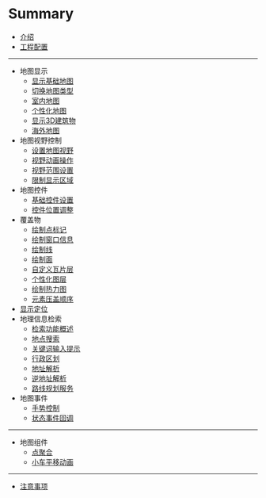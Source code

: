 # Summary

- [介绍](./README.md)
- [工程配置](./config.md)

-----

- 地图显示
  - [显示基础地图](./basic/show-a-map.md)
  - [切换地图类型](./basic/change-map-type.md)
  - [室内地图](./basic/indoor-map.md)
  - [个性化地图](./basic/style-map.md)
  - [显示3D建筑物](./basic/show-3d-building.md)
  - [海外地图](./basic/oversea-map.md)
- 地图视野控制
  - [设置地图视野](./camera/set-camera.md)
  - [视野动画操作](./camera/animate-camera.md)
  - [视野范围设置](./camera/show-map-region.md)
  - [限制显示区域](./camera/restrict-map-region.md)
- 地图控件
  - [基础控件设置](./widget/basic-setting.md)
  - [控件位置调整](./widget/layout.md)
- 覆盖物
  - [绘制点标记](./overlay/points.md)
  - [绘制窗口信息](./overlay/infoWindow.md)
  - [绘制线](./overlay/lines.md)
  - [绘制面](./overlay/shapes.md)
  - [自定义瓦片层](./overlay/tiles.md)
  - [个性化图层](./overlay/customlayer.md)
  - [绘制热力图](./overlay/hotmap.md)
  - [元素压盖顺序](./overlay/level.md)
- [显示定位](./location.md)
- 地理信息检索
  - [检索功能概述](./service/summary.md)
  - [地点搜索](./service/place.md)
  - [关键词输入提示](./service/suggestion.md)
  - [行政区划](./service/district.md)
  - [地址解析](./service/geo-code.md)
  - [逆地址解析](./service/regeo-code.md)
  - [路线规划服务](./service/route-plan.md)
- 地图事件
  - [手势控制](./event/gesture-control.md)
  - [状态事件回调](./event/status-callback.md)

---

- 地图组件
  - [点聚合](./module/points-cluster.md)
  - [小车平移动画](./module/car-smooth-moving.md)

------

- [注意事项](notice.md)

